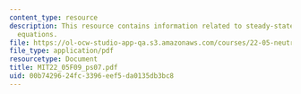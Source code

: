 ```yaml
---
content_type: resource
description: This resource contains information related to steady-state diffusion
  equations.
file: https://ol-ocw-studio-app-qa.s3.amazonaws.com/courses/22-05-neutron-science-and-reactor-physics-fall-2009/00b7429624fc3396eef5da0135db3bc8_MIT22_05F09_ps07.pdf
file_type: application/pdf
resourcetype: Document
title: MIT22_05F09_ps07.pdf
uid: 00b74296-24fc-3396-eef5-da0135db3bc8
---
```

